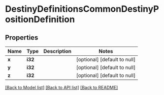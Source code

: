 # DestinyDefinitionsCommonDestinyPositionDefinition

## Properties
Name | Type | Description | Notes
------------ | ------------- | ------------- | -------------
**x** | **i32** |  | [optional] [default to null]
**y** | **i32** |  | [optional] [default to null]
**z** | **i32** |  | [optional] [default to null]

[[Back to Model list]](../README.md#documentation-for-models) [[Back to API list]](../README.md#documentation-for-api-endpoints) [[Back to README]](../README.md)


